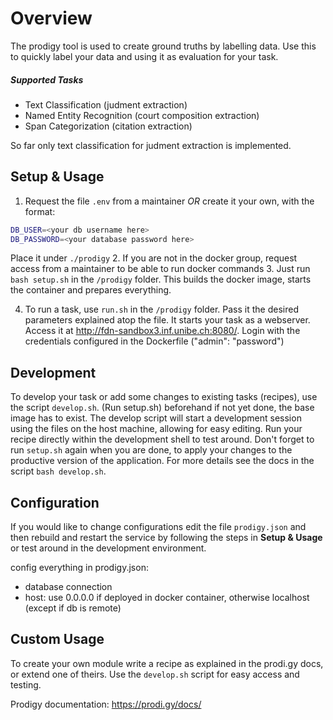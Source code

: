# Overview
The prodigy tool is used to create ground truths by labelling data. Use this to quickly label your
data and using it as evaluation for your task.
##### Supported Tasks
- Text Classification (judment extraction)
- Named Entity Recognition (court composition extraction)
- Span Categorization (citation extraction)

So far only text classification for judment extraction is implemented.

## Setup & Usage
1. Request the file `.env` from a maintainer *OR* create it your own, with the format:
```bash
DB_USER=<your db username here>
DB_PASSWORD=<your database password here>
```
Place it under `./prodigy`
2. If you are not in the docker group, request access from a maintainer to be able to run docker commands
3. Just run `bash setup.sh` in the `/prodigy` folder. This builds the docker image, starts the container and prepares
everything.

4. To run a task, use `run.sh` in the `/prodigy` folder. Pass it the desired parameters explained atop the file. It starts
your task as a webserver. Access it
at http://fdn-sandbox3.inf.unibe.ch:8080/. Login with the credentials configured in the Dockerfile ("admin": "password")


## Development
To develop your task or add some changes to existing tasks (recipes), use the script `develop.sh`. (Run setup.sh) beforehand
if not yet done, the base image has to exist. The develop script will start a development session using the files on the
host machine, allowing for easy editing. Run your recipe directly within the development shell to test around.
Don't forget to run `setup.sh` again when you are done, to apply your changes to the productive version of the application.
For more details see the docs in the script `bash develop.sh`.

## Configuration
If you would like to change configurations edit the file `prodigy.json` and then rebuild and restart the service
by following the steps in **Setup & Usage** or test around in the development environment.

config everything in prodigy.json:
- database connection
- host: use 0.0.0.0 if deployed in docker container, otherwise localhost (except if db is remote)

## Custom Usage
To create your own module write a recipe as explained in the prodi.gy docs, or extend one of theirs. Use the `develop.sh` script
for easy access and testing.

Prodigy documentation: https://prodi.gy/docs/
